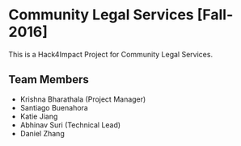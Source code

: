 # Community Legal Services [Fall-2016]

This is a Hack4Impact Project for Community Legal Services.

## Team Members
* Krishna Bharathala (Project Manager)
* Santiago Buenahora
* Katie Jiang
* Abhinav Suri (Technical Lead)
* Daniel Zhang
